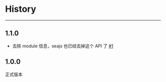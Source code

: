 # History

---

## 1.1.0

- 去除 module 信息，seajs 也已经去掉这个 API 了 [#1](https://github.com/aralejs/class/issues/1)

## 1.0.0

正式版本
